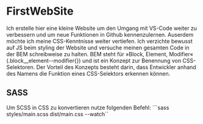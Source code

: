 # FirstWebSite
Ich erstelle hier eine kleine Website um den Umgang mit VS-Code weiter zu verbessern und um neue Funktionen in Github kennenzulernen.
Auserdem möchte ich meine CSS-Kenntnisse weiter vertiefen. Ich verzichte bewusst auf JS beim styling der Website und versuche meinen gesamten Code in der BEM schreibweise zu halten.
BEM steht für »Block, Element, Modifier« (.block__element--modifier{}) und ist ein Konzept zur Benennung von CSS-Selektoren. Der Vorteil des Konzepts besteht darin, dass Entwickler anhand des Namens die Funktion eines CSS-Selektors erkennen können.


## SASS 
Um SCSS in CSS zu konvertieren nutze folgenden Befehl:
```sass styles/main.scss dist/main.css --watch``
